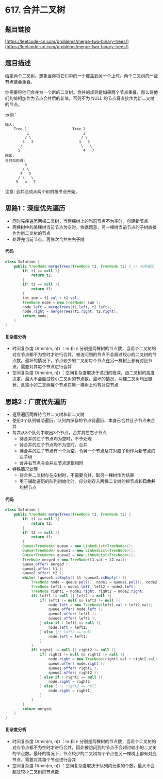 # 617. 合并二叉树
## 题目链接
[https://leetcode-cn.com/problems/merge-two-binary-trees/](https://leetcode-cn.com/problems/merge-two-binary-trees/)

## 题目描述
给定两个二叉树，想象当你将它们中的一个覆盖到另一个上时，两个二叉树的一些节点便会重叠。

你需要将他们合并为一个新的二叉树。合并的规则是如果两个节点重叠，那么将他们的值相加作为节点合并后的新值，否则不为 NULL 的节点将直接作为新二叉树的节点。

示例：
```
输入: 
	Tree 1                     Tree 2                  
          1                         2                             
         / \                       / \                            
        3   2                     1   3                        
       /                           \   \                      
      5                             4   7                  
输出: 
合并后的树:
	     3
	    / \
	   4   5
	  / \   \ 
	 5   4   7
```

注意: 合并必须从两个树的根节点开始。

## 思路1：深度优先遍历
 - 同时先序遍历两棵二叉树，当两棵树上的当前节点不为空时，创建新节点
 - 两棵树中的某棵树当前节点为空时，依据题意，另一棵树当前节点的子树直接作为新二叉树的节点
 - 处理完当前节点，再依次合并左右子树

#### 代码
```java
class Solution {
    public TreeNode mergeTrees(TreeNode t1, TreeNode t2) { // 先序遍历
        if( t1 == null ){
            return t2;
        }
        if( t2 == null ){
            return t1;
        }
        int sum = t1.val + t2.val;
        TreeNode node = new TreeNode( sum );
        node.left = mergeTrees(t1.left, t2.left);
        node.right = mergeTrees(t1.right, t2.right);
        return node;
    }
}
```

#### 复杂度分析
 - 时间复杂度 O(min(m, n)) ：m 和 n 分别是两棵树的节点数，当两个二叉树的对应节点都不为空时才进行合并，被访问到的节点不会超过较小的二叉树的节点数。最坏的情况下，节点较少的二叉树每个节点在另一棵树上都有对应节点，需要对其每个节点进行合并
 - 空间复杂度 O(min(m, n)) ：空间复杂度取决于递归的桟深，由二叉树的高度决定，最大不会超过较小二叉树的节点数。最坏的情况，两棵二叉树均呈链状，且较小的二叉树每个节点在另一棵树上均有对应节点

## 思路2：广度优先遍历
 - 逐层遍历两棵待合并二叉树和新二叉树
 - 使用3个队列辅助遍历，队列内保存的节点待遍历、本身已合并且子节点未合并
 - 每次从3个队列中取出3个节点，合并其左右子节点
   - 待合并的左子节点均为空时，不予处理
   - 待合并的左子节点均不为空时，合并
   - 待合并的左子节点有一个为空，令另一个节点及其对应子树作为新节点的左子树
   - 合并右节点与合并左节点逻辑相同
 - 特殊情况处理
   - 待合并二叉树存在空树时，不需要合并，取另一棵树作为结果
   - 用于辅助遍历的队列初始化时，应分别存入两棵二叉树的根节点和<b>已合并</b>的根节点

#### 代码
```java
class Solution {
    public TreeNode mergeTrees(TreeNode t1, TreeNode t2) {
        if( t1 == null ){
            return t2;
        }
        if( t2 == null ){
            return t1;
        }
        Queue<TreeNode> queue = new LinkedList<TreeNode>();
        Queue<TreeNode> queue1 = new LinkedList<TreeNode>();
        Queue<TreeNode> queue2 = new LinkedList<TreeNode>();
        TreeNode merged = new TreeNode(t1.val + t2.val);
        queue.offer( merged );
        queue1.offer( t1 );
        queue2.offer( t2 );
        while( !queue1.isEmpty() && !queue2.isEmpty() ){
            TreeNode node = queue.poll(), node1 = queue1.poll(), node2 = queue2.poll();
            TreeNode left1 = node1.left, left2 = node2.left;
            TreeNode right1 = node1.right, right2 = node2.right;
            if( left1 != null || left2 != null ){
                if( left1 != null && left2 != null ){
                    node.left = new TreeNode(left1.val + left2.val);
                    queue.offer( node.left );
                    queue1.offer( left1 );
                    queue2.offer( left2 );
                } else if ( left1 == null ){
                    node.left = left2;
                } else {// left2 == null
                    node.left = left1;
                }
            }
            if( right1 != null || right2 != null ){
                if( right1 != null && right2 != null ){
                    node.right = new TreeNode(right1.val + right2.val);
                    queue.offer( node.right );
                    queue1.offer( right1 );
                    queue2.offer( right2 );
                } else if ( right1 == null ){
                    node.right = right2;
                } else { // right2 == null
                    node.right = right1;
                }
            }
        }
        return merged;
    }
}
```

#### 复杂度分析
 - 时间复杂度 O(min(m, n)) ：m 和 n 分别是两棵树的节点数，当两个二叉树的对应节点都不为空时才进行合并，因此被访问到的节点不会超过较小的二叉树的节点数。最坏的情况下，节点较少的二叉树每个节点在另一棵树上都有对应节点，需要对其每个节点进行合并
 - 空间复杂度 O(min(m, n)) ：空间复杂度取决于队列内元素的个数，最大不会超过较小二叉树的节点数
 